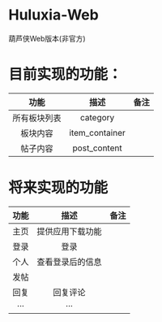 # Huluxia-Web
葫芦侠Web版本(非官方)

# 目前实现的功能：
|功能|描述|备注|
|:---:|:---:|:---:|
|所有板块列表|category||
|板块内容|item_container||
|帖子内容|post_content||

# 将来实现的功能
|功能|描述|备注|
|:---:|:---:|:---:|
|主页|提供应用下载功能||
|登录|登录||
|个人|查看登录后的信息||
|发帖|||
|回复|回复评论||
|···|···||
